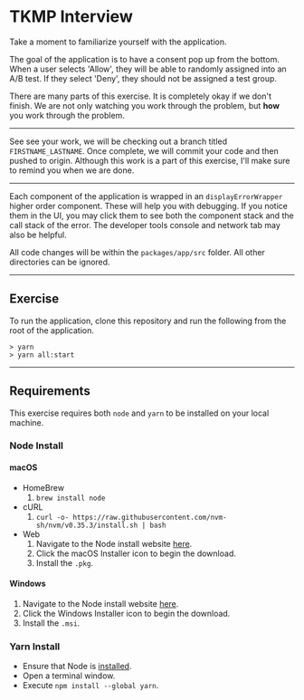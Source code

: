 # TKMP Interview

Take a moment to familiarize yourself with the application.

The goal of the application is to have a consent pop up from the bottom.
When a user selects 'Allow', they will be able to randomly assigned into an A/B test.
If they select 'Deny', they should not be assigned a test group.

There are many parts of this exercise. It is completely okay if we don't finish. We are not only watching you work through the problem, but **how** you work through the problem.

---
See see your work, we will be checking out a branch titled `FIRSTNAME_LASTNAME`. Once complete, we will commit your code and then pushed to origin. Although this work is a part of this exercise, I'll make sure to remind you when we are done.

---
Each component of the application is wrapped in an `displayErrorWrapper` higher order component. These will help you with debugging. If you notice them in the UI, you may click them to see both the component stack and the call stack of the error. The developer tools console and network tab may also be helpful.

All code changes will be within the `packages/app/src` folder. All other directories can be ignored.

---
## Exercise
To run the application, clone this repository and run the following from the root of the application.
```
> yarn
> yarn all:start
```
---
## Requirements
This exercise requires both `node` and `yarn` to be installed on your local machine.
### Node Install
#### **macOS**
- HomeBrew
  1. `brew install node`
- cURL
  1. `curl -o- https://raw.githubusercontent.com/nvm-sh/nvm/v0.35.3/install.sh | bash`
- Web
  1.  Navigate to the Node install website [here](https://nodejs.org/en/download/).
  2.  Click the macOS Installer icon to begin the download.
  3.  Install the `.pkg`.

#### **Windows**
1.  Navigate to the Node install website [here](https://nodejs.org/en/download/).
2.  Click the Windows Installer icon to begin the download.
3.  Install the `.msi`.
  
### Yarn Install
- Ensure that Node is [installed](#node-install).
- Open a terminal window.
- Execute `npm install --global yarn`.
